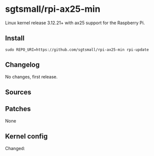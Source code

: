 
sgtsmall/rpi-ax25-min
==========

Linux kernel release 3.12.21+ with ax25 support for the Raspberry Pi.

Install
-------

```text
sudo REPO_URI=https://github.com/sgtsmall/rpi-ax25-min rpi-update
```



Changelog
---------
No changes, first release.


Sources
-------


Patches
--------
None

Kernel config
-------------



Changed:


